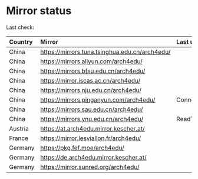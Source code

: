 <script src="./time.js"></script>
# Mirror status
Last check: <script type="text/javascript">localize(1675275861.538072);</script>

|Country|Mirror|Last update|
|:------|:-----|:----------|
|China|https://mirrors.tuna.tsinghua.edu.cn/arch4edu/|<script type="text/javascript">localize(1675233361);</script>|
|China|https://mirrors.aliyun.com/arch4edu/|<script type="text/javascript">localize(1675190517);</script>|
|China|https://mirrors.bfsu.edu.cn/arch4edu/|<script type="text/javascript">localize(1675233361);</script>|
|China|https://mirror.iscas.ac.cn/arch4edu/|<script type="text/javascript">localize(1675233361);</script>|
|China|https://mirrors.nju.edu.cn/arch4edu/|<script type="text/javascript">localize(1675233361);</script>|
|China|https://mirrors.pinganyun.com/arch4edu/|ConnectionError|
|China|https://mirrors.sau.edu.cn/arch4edu/|<script type="text/javascript">localize(1673850842);</script>|
|China|https://mirrors.ynu.edu.cn/arch4edu/|ReadTimeout|
|Austria|https://at.arch4edu.mirror.kescher.at/|<script type="text/javascript">localize(1675233361);</script>|
|France|https://mirror.lesviallon.fr/arch4edu/|<script type="text/javascript">localize(1674153500);</script>|
|Germany|https://pkg.fef.moe/arch4edu/|<script type="text/javascript">localize(1675233361);</script>|
|Germany|https://de.arch4edu.mirror.kescher.at/|<script type="text/javascript">localize(1675233361);</script>|
|Germany|https://mirror.sunred.org/arch4edu/|<script type="text/javascript">localize(1675233361);</script>|

<script src="./tablefilter/tablefilter.js"></script>
<script src="./table.js"></script>